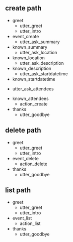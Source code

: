 

## create path
* greet
  - utter_greet
  - utter_intro
* event_create
  - utter_ask_summary
* known_summary
  - utter_ask_location
* known_location
  - utter_ask_description
* known_description
  - utter_ask_startdatetime
* known_startdatetime
  <!-- - utter_ask_enddatetime -->
<!-- * known_enddatetime -->
  - utter_ask_attendees
* known_attendees
  - action_create
* thanks
  - utter_goodbye

## delete path
* greet
  - utter_greet
  - utter_intro
* event_delete
  - action_delete
* thanks
  - utter_goodbye

## list path
* greet
  - utter_greet
  - utter_intro
* event_list
  - action_list
* thanks
  - utter_goodbye

